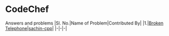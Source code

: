 # CodeChef
Answers and problems
|Sl. No.|Name of Problem|Contributed By|
|1.|[Broken Telephone](https://github.com/aviraw/CodeChef/blob/master/Broken%20Telephone)|[sachin-cpp](https://github.com/sachin-cpp)|
|-|-|-|
